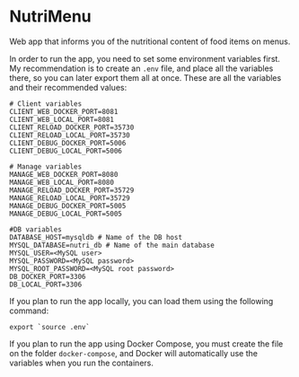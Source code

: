 # NutriMenu
Web app that informs you of the nutritional content of food items on menus.

In order to run the app, you need to set some environment variables first. My recommendation is to create an `.env` file, and place all the variables there, so you can later export them all at once. These are all the variables and their recommended values:

```shell
# Client variables
CLIENT_WEB_DOCKER_PORT=8081
CLIENT_WEB_LOCAL_PORT=8081
CLIENT_RELOAD_DOCKER_PORT=35730
CLIENT_RELOAD_LOCAL_PORT=35730
CLIENT_DEBUG_DOCKER_PORT=5006
CLIENT_DEBUG_LOCAL_PORT=5006

# Manage variables
MANAGE_WEB_DOCKER_PORT=8080
MANAGE_WEB_LOCAL_PORT=8080
MANAGE_RELOAD_DOCKER_PORT=35729
MANAGE_RELOAD_LOCAL_PORT=35729
MANAGE_DEBUG_DOCKER_PORT=5005
MANAGE_DEBUG_LOCAL_PORT=5005

#DB variables
DATABASE_HOST=mysqldb # Name of the DB host
MYSQL_DATABASE=nutri_db # Name of the main database
MYSQL_USER=<MySQL user>
MYSQL_PASSWORD=<MySQL password>
MYSQL_ROOT_PASSWORD=<MySQL root password>
DB_DOCKER_PORT=3306
DB_LOCAL_PORT=3306
```

If you plan to run the app locally, you can load them using the following command:

```shell
export `source .env`
```

If you plan to run the app using Docker Compose, you must create the file on the folder `docker-compose`, and Docker will automatically use the variables when you run the containers.
